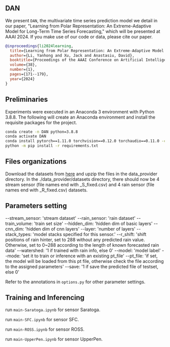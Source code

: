 ## DAN

We present `DAN`, the multivariate time series prediction model we detail in our paper, "Learning from Polar Representation: An Extreme-Adaptive Model for Long-Term Time Series Forecasting," which will be presented at AAAI 2024. If you make use of our code or data, please cite our paper.

```bibtex
@inproceedings{li2024learning,
  title={Learning from Polar Representation: An Extreme-Adaptive Model for Long-Term Time Series Forecasting},
  author={Li, Yanhong and Xu, Jack and Anastasiu, David},
  booktitle={Proceedings of the AAAI Conference on Artificial Intelligence},
  volume={38},
  number={1},
  pages={171--179},
  year={2024}
}
```
## Preliminaries

Experiments were executed in an Anaconda 3 environment with Python 3.8.8. The following will create an Anaconda environment and install the requisite packages for the project.

```bash
conda create -n DAN python=3.8.8
conda activate DAN
conda install pytorch==1.11.0 torchvision==0.12.0 torchaudio==0.11.0 -c pytorch
python -m pip install -r requirements.txt
```

## Files organizations

Download the datasets from [here](https://clp.engr.scu.edu/static/datasets/seed_datasets.zip) and upzip the files in the data_provider directory. In the ./data_provider/datasets directory, there should now be 4 stream sensor (file names end with _S_fixed.csv) and 4 rain sensor (file names end with _R_fixed.csv) datasets.

## Parameters setting

--stream_sensor: 'stream dataset'
--rain_sensor: 'rain dataset'
--train_volume: 'train set size'
--hidden_dim: 'hidden dim of basic layers'
--cnn_dim: 'hidden dim of cnn layers'
--layer: 'number of layers'
--stack_types: 'model stacks specified for this sensor.'
--r_shift: 'shift positions of rain hinter, set to 288 without any predicted rain value. Otherwise, set to 0~288 according to the length of known forecasted rain data'
--watershed: '1 if trained with rain info, else 0'
--model: 'model label'
--mode: 'set it to train or inference with an existing pt_file'
--pt_file: 'if set, the model will be loaded from this pt file, otherwise check the file according to the assigned parameters'
--save: '1 if save the predicted file of testset, else 0'


Refer to the annotations in `options.py` for other parameter settings.

## Training and Inferencing

run `main-Saratoga.ipynb` for sensor Saratoga.

run `main-SFC.ipynb` for sensor SFC.

run `main-ROSS.ipynb` for sensor ROSS.

run `main-UpperPen.ipynb` for sensor UpperPen.



